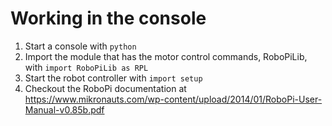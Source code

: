 # Working in the console
1. Start a console with `python`
1. Import the module that has the motor control commands, RoboPiLib, with `import RoboPiLib as RPL`
1. Start the robot controller with `import setup`
1. Checkout the RoboPi documentation at https://www.mikronauts.com/wp-content/upload/2014/01/RoboPi-User-Manual-v0.85b.pdf
